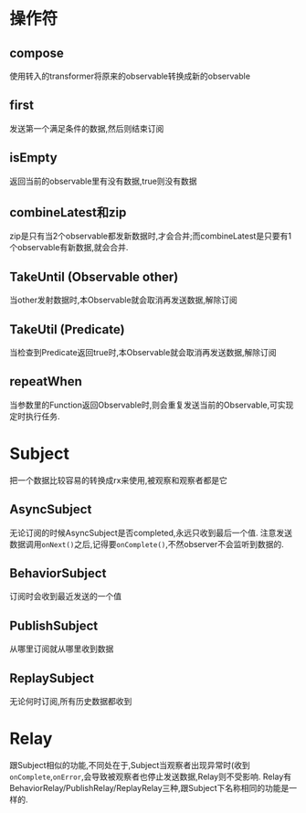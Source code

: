 # 操作符
## compose
使用转入的transformer将原来的observable转换成新的observable

## first
发送第一个满足条件的数据,然后则结束订阅

## isEmpty
返回当前的observable里有没有数据,true则没有数据

## combineLatest和zip
zip是只有当2个observable都发新数据时,才会合并;而combineLatest是只要有1个observable有新数据,就会合并.

## TakeUntil (Observable other)
当other发射数据时,本Observable就会取消再发送数据,解除订阅

## TakeUtil (Predicate) 
当检查到Predicate返回true时,本Observable就会取消再发送数据,解除订阅

## repeatWhen
当参数里的Function返回Observable时,则会重复发送当前的Observable,可实现定时执行任务.

# Subject
把一个数据比较容易的转换成rx来使用,被观察和观察者都是它
## AsyncSubject
无论订阅的时候AsyncSubject是否completed,永远只收到最后一个值.
注意发送数据调用`onNext()`之后,记得要`onComplete()`,不然observer不会监听到数据的.

## BehaviorSubject
订阅时会收到最近发送的一个值

## PublishSubject
从哪里订阅就从哪里收到数据

## ReplaySubject
无论何时订阅,所有历史数据都收到

# Relay
跟Subject相似的功能,不同处在于,Subject当观察者出现异常时(收到`onComplete`,`onError`,会导致被观察者也停止发送数据,Relay则不受影响.
Relay有BehaviorRelay/PublishRelay/ReplayRelay三种,跟Subject下名称相同的功能是一样的.



